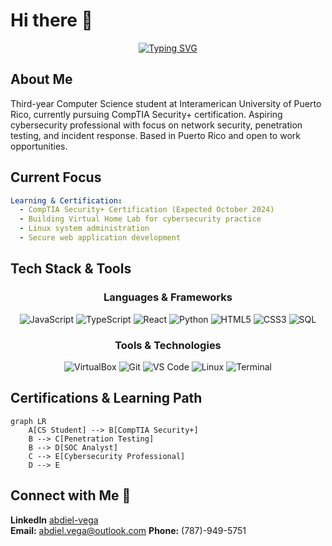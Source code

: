 # Hi there 👋 

<div align="center">
  
[![Typing SVG](https://readme-typing-svg.herokuapp.com?font=Fira+Code&weight=500&size=24&pause=1000&color=00D9FF&center=true&vCenter=true&width=600&lines=CS+Student+%7C+Future+SOC+Analyst;Cybersecurity+Enthusiast;CompTIA+Security%2B+in+Progress)](https://git.io/typing-svg)

</div>

## About Me

Third-year Computer Science student at Interamerican University of Puerto Rico, currently pursuing CompTIA Security+ certification. Aspiring cybersecurity professional with focus on network security, penetration testing, and incident response. Based in Puerto Rico and open to work opportunities.

## Current Focus

```yaml
Learning & Certification:
  - CompTIA Security+ Certification (Expected October 2024)
  - Building Virtual Home Lab for cybersecurity practice
  - Linux system administration
  - Secure web application development
```

## Tech Stack & Tools

<div align="center">

### Languages & Frameworks
![JavaScript](https://img.shields.io/badge/JavaScript-F7DF1E?style=for-the-badge&logo=javascript&logoColor=black)
![TypeScript](https://img.shields.io/badge/TypeScript-007ACC?style=for-the-badge&logo=typescript&logoColor=white)
![React](https://img.shields.io/badge/React-61DAFB?style=for-the-badge&logo=react&logoColor=black)
![Python](https://img.shields.io/badge/Python-3776AB?style=for-the-badge&logo=python&logoColor=white)
![HTML5](https://img.shields.io/badge/HTML5-E34F26?style=for-the-badge&logo=html5&logoColor=white)
![CSS3](https://img.shields.io/badge/CSS3-1572B6?style=for-the-badge&logo=css3&logoColor=white)
![SQL](https://img.shields.io/badge/SQL-336791?style=for-the-badge&logo=postgresql&logoColor=white)

### Tools & Technologies
![VirtualBox](https://img.shields.io/badge/VirtualBox-183A61?style=for-the-badge&logo=virtualbox&logoColor=white)
![Git](https://img.shields.io/badge/Git-F05032?style=for-the-badge&logo=git&logoColor=white)
![VS Code](https://img.shields.io/badge/VS%20Code-007ACC?style=for-the-badge&logo=visual-studio-code&logoColor=white)
![Linux](https://img.shields.io/badge/Linux-FCC624?style=for-the-badge&logo=linux&logoColor=black)
![Terminal](https://img.shields.io/badge/Terminal-000000?style=for-the-badge&logo=gnome-terminal&logoColor=white)

</div>

## Certifications & Learning Path

```mermaid
graph LR
    A[CS Student] --> B[CompTIA Security+]
    B --> C[Penetration Testing]
    B --> D[SOC Analyst]
    C --> E[Cybersecurity Professional]
    D --> E
```

## Connect with Me 🤝

<div align="left">

**LinkedIn** [abdiel-vega](https://www.linkedin.com/in/abdiel-vega2004)  
**Email:** abdiel.vega@outlook.com
**Phone:** (787)-949-5751

</div>
